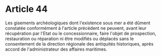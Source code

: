 # Article 44

Les gisements archéologiques dont l'existence sous mer a été dûment constatée conformément à l'article précédent ne peuvent, avant leur récupération par l'Etat ou le concessionnaire, faire l'objet de prospection, restauration ou réparation ni être modifiés ou déplacés sans le consentement de la direction régionale des antiquités historiques, après accord de l'administrateur des affaires maritimes.
